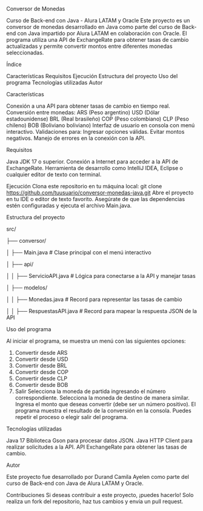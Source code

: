 Conversor de Monedas

Curso de Back-end con Java - Alura LATAM y Oracle
Este proyecto es un conversor de monedas desarrollado en Java como parte del curso de Back-end con Java impartido por Alura LATAM en colaboración con Oracle.
El programa utiliza una API de ExchangeRate para obtener tasas de cambio actualizadas y permite convertir montos entre diferentes monedas seleccionadas.

Índice

Características
Requisitos
Ejecución
Estructura del proyecto
Uso del programa
Tecnologías utilizadas
Autor

Características

Conexión a una API para obtener tasas de cambio en tiempo real.
Conversión entre monedas:
ARS (Peso argentino)
USD (Dólar estadounidense)
BRL (Real brasileño)
COP (Peso colombiano)
CLP (Peso chileno)
BOB (Boliviano boliviano)
Interfaz de usuario en consola con menú interactivo.
Validaciones para:
Ingresar opciones válidas.
Evitar montos negativos.
Manejo de errores en la conexión con la API.

Requisitos

Java JDK 17 o superior.
Conexión a Internet para acceder a la API de ExchangeRate.
Herramienta de desarrollo como IntelliJ IDEA, Eclipse o cualquier editor de texto con terminal.

Ejecución
Clona este repositorio en tu máquina local:
git clone https://github.com/tuusuario/conversor-monedas-java.git
Abre el proyecto en tu IDE o editor de texto favorito.
Asegúrate de que las dependencias estén configuradas y ejecuta el archivo Main.java.

Estructura del proyecto

src/

├── conversor/

│   ├── Main.java             # Clase principal con el menú interactivo

│   ├── api/

│   │   ├── ServicioAPI.java  # Lógica para conectarse a la API y manejar tasas

│   ├── modelos/

│   │   ├── Monedas.java      # Record para representar las tasas de cambio

│   │   ├── RespuestasAPI.java # Record para mapear la respuesta JSON de la API

Uso del programa

Al iniciar el programa, se muestra un menú con las siguientes opciones:
1. Convertir desde ARS
2. Convertir desde USD
3. Convertir desde BRL
4. Convertir desde COP
5. Convertir desde CLP
6. Convertir desde BOB
7. Salir
Selecciona la moneda de partida ingresando el número correspondiente.
Selecciona la moneda de destino de manera similar.
Ingresa el monto que deseas convertir (debe ser un número positivo).
El programa muestra el resultado de la conversión en la consola.
Puedes repetir el proceso o elegir salir del programa.

Tecnologías utilizadas

Java 17
Biblioteca Gson para procesar datos JSON.
Java HTTP Client para realizar solicitudes a la API.
API ExchangeRate para obtener las tasas de cambio.

Autor

Este proyecto fue desarrollado por Durand Camila Ayelen como parte del curso de Back-end con Java de Alura LATAM y Oracle.

Contribuciones
Si deseas contribuir a este proyecto, ¡puedes hacerlo! Solo realiza un fork del repositorio, haz tus cambios y envía un pull request.

